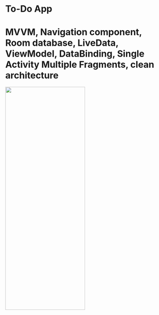 # To-Do App
# MVVM, Navigation component, Room database, LiveData, ViewModel, DataBinding, Single Activity Multiple Fragments, clean architecture
<img src="https://github.com/naeemazizandroid/ToDoApp/assets/167659156/dc63390f-6fea-470a-8e18-f32ea935ed5b" width="250" height="700"/>

